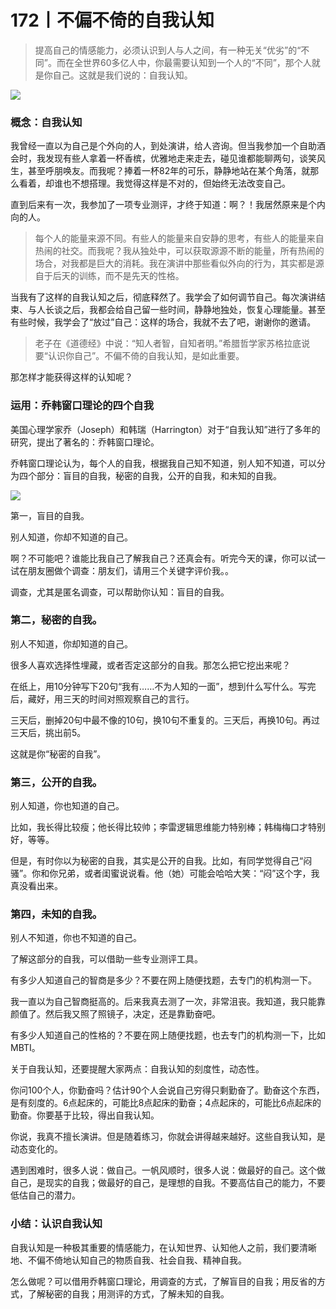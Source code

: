 # 172丨不偏不倚的自我认知

> 提高自己的情感能力，必须认识到人与人之间，有一种无关“优劣”的“不同”。而在全世界60多亿人中，你最需要认知到一个人的“不同”，那个人就是你自己。这就是我们说的：自我认知。

![](../img/886276bc01a901cb69fc2441bcb9518e.jpg)

### 概念：自我认知

我曾经一直以为自己是个外向的人，到处演讲，给人咨询。但当我参加一个自助酒会时，我发现有些人拿着一杯香槟，优雅地走来走去，碰见谁都能聊两句，谈笑风生，甚至呼朋唤友。而我呢？捧着一杯82年的可乐，静静地站在某个角落，就那么看着，却谁也不想搭理。我觉得这样是不对的，但始终无法改变自己。

直到后来有一次，我参加了一项专业测评，才终于知道：啊？！我居然原来是个内向的人。

> 每个人的能量来源不同。有些人的能量来自安静的思考，有些人的能量来自热闹的社交。而我呢？我从独处中，可以获取源源不断的能量，所有热闹的场合，对我都是巨大的消耗。我在演讲中那些看似外向的行为，其实都是源自于后天的训练，而不是先天的性格。

当我有了这样的自我认知之后，彻底释然了。我学会了如何调节自己。每次演讲结束、与人长谈之后，我都会给自己留一些时间，静静地独处，恢复心理能量。甚至有些时候，我学会了“放过”自己：这样的场合，我就不去了吧，谢谢你的邀请。

> 老子在《道德经》中说：“知人者智，自知者明。”希腊哲学家苏格拉底说要“认识你自己”。不偏不倚的自我认知，是如此重要。

那怎样才能获得这样的认知呢？

### 运用：乔韩窗口理论的四个自我

美国心理学家乔（Joseph）和韩瑞（Harrington）对于“自我认知”进行了多年的研究，提出了著名的：乔韩窗口理论。

乔韩窗口理论认为，每个人的自我，根据我自己知不知道，别人知不知道，可以分为四个部分：盲目的自我，秘密的自我，公开的自我，和未知的自我。

![](../img/f2ecd53e551b84b404c5ec10263fc808.jpg)

第一，盲目的自我。

别人知道，你却不知道的自己。

啊？不可能吧？谁能比我自己了解我自己？还真会有。听完今天的课，你可以试一试在朋友圈做个调查：朋友们，请用三个关键字评价我。。

调查，尤其是匿名调查，可以帮助你认知：盲目的自我。

### 第二，秘密的自我。

别人不知道，你却知道的自己。

很多人喜欢选择性埋藏，或者否定这部分的自我。那怎么把它挖出来呢？

在纸上，用10分钟写下20句“我有……不为人知的一面”，想到什么写什么。写完后，藏好，用三天的时间对照观察自己的言行。

三天后，删掉20句中最不像的10句，换10句不重复的。三天后，再换10句。再过三天后，挑出前5。

这就是你“秘密的自我”。

### 第三，公开的自我。

别人知道，你也知道的自己。

比如，我长得比较瘦；他长得比较帅；李雷逻辑思维能力特别棒；韩梅梅口才特别好，等等。

但是，有时你以为秘密的自我，其实是公开的自我。比如，有同学觉得自己“闷骚”。你和你兄弟，或者闺蜜说说看。他（她）可能会哈哈大笑：“闷”这个字，我真没看出来。

### 第四，未知的自我。

别人不知道，你也不知道的自己。

了解这部分的自我，可以借助一些专业测评工具。

有多少人知道自己的智商是多少？不要在网上随便找题，去专门的机构测一下。

我一直以为自己智商挺高的。后来我真去测了一次，非常沮丧。我知道，我只能靠颜值了。然后我又照了照镜子，决定，还是靠勤奋吧。

有多少人知道自己的性格的？不要在网上随便找题，也去专门的机构测一下，比如MBTI。

关于自我认知，还要提醒大家两点：自我认知的刻度性，动态性。

你问100个人，你勤奋吗？估计90个人会说自己穷得只剩勤奋了。勤奋这个东西，是有刻度的。6点起床的，可能比8点起床的勤奋；4点起床的，可能比6点起床的勤奋。你要基于比较，得出自我认知。

你说，我真不擅长演讲。但是随着练习，你就会讲得越来越好。这些自我认知，是动态变化的。

遇到困难时，很多人说：做自己。一帆风顺时，很多人说：做最好的自己。这个做自己，是现实的自我；做最好的自己，是理想的自我。不要高估自己的能力，不要低估自己的潜力。

### 小结：认识自我认知

自我认知是一种极其重要的情感能力，在认知世界、认知他人之前，我们要清晰地、不偏不倚地认知自己的物质自我、社会自我、精神自我。

怎么做呢？可以借用乔韩窗口理论，用调查的方式，了解盲目的自我；用反省的方式，了解秘密的自我；用测评的方式，了解未知的自我。